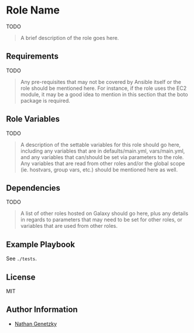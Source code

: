 Role Name
=========

TODO

> A brief description of the role goes here.

Requirements
------------

TODO

> Any pre-requisites that may not be covered by Ansible itself or the role should be mentioned here. For instance, if the role uses the EC2 module, it may be a good idea to mention in this section that the boto package is required.

Role Variables
--------------

TODO

> A description of the settable variables for this role should go here, including any variables that are in defaults/main.yml, vars/main.yml, and any variables that can/should be set via parameters to the role. Any variables that are read from other roles and/or the global scope (ie. hostvars, group vars, etc.) should be mentioned here as well.

Dependencies
------------

TODO

> A list of other roles hosted on Galaxy should go here, plus any details in regards to parameters that may need to be set for other roles, or variables that are used from other roles.

Example Playbook
----------------

See `./tests`.

License
-------

MIT

Author Information
------------------

- [Nathan Genetzky](https://github.com/NGenetzky/)
